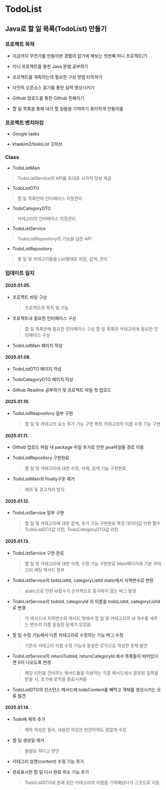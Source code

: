 # TodoList

## Java로 할 일 목록(TodoList) 만들기 

### 프로젝트 목적

- 지금까지 무언가를 만들어본 경험이 없기에 해보는 첫번째 미니 프로젝트(?)

- 미니 프로젝트를 통한 Java 문법 공부하기

- 프로젝트를 계획하는데 필요한 구상 방법 터득하기

- 타인의 오픈소스 읽기를 통한 실력 향상시키기 

- Github 업로드를 통한 Github 친해지기

- 할 일 목록을 통해 내가 할 일들을 기억하기 용이하게 만들어줌


### 프로젝트 밴치마킹

- Google tasks

- ktaekim2/todoList 깃허브

### Class

  * TodoListMain
  > TodoListService의 API를 토대로 시각적 정보 제공

  * TodoListDTO
  >할 일 목록란의 인터페이스 지정관리

  * TodoCategoryDTO
  >카테고리의 인터페이스 지정관리

  * TodoListService
  > TodoListRepository의 기능을 담은 API

  * TodoListRepository
  >할 일 및 카테고리들을 List형태로 저장, 검색, 관리



### 업데이트 일지

#### 2025.01.05.

- 프로젝트 바탕 구상
  > 프로젝트의 목적 및 기능

- 프로젝트내 필요한 인터페이스 구상
  > 할 일 목록란에 필요한 인터페이스 구상
  > 할 일 목록의 카테고리에 필요한 인터페이스 구상

- TodoListMain 페이지 작성


#### 2025.01.08.

- TodoListDTO 페이지 작성

- TodoCategoryDTO 페이지 작성

- Github Readme 공부하기 및 프로젝트 파일 첫 업로드

#### 2025.01.10.

- TodoListReapository 일부 구현
  > 할 일 및 카테고리 요소 추가 기능 구현
  > 특정 카테고리의 이름 수정 기능 구현

#### 2025.01.11.

- Github 업로드 파일 내 package 파일 추가로 인한 java파일들 경로 이동

- TodoListRepository 구현완료
  > 할 일 및 카테고리에 대한 수정, 삭제, 검색 기능 구현완료

- TodoListMain의 finally구문 제거
  > 예외 및 경고처리 방지

#### 2025.01.12.

- TodoListService 일부 구현
  > 할 일 및 카테고리에 대한 검색, 추가 기능 구현완료
  > 특정 데이터값 반환 함수
    > TodoListDTO값 리턴, TodoCategoryDTO값 리턴

#### 2025.01.13.

- TodoListService 구현 완료
  > 할 일 및 카테고리에 대한 삭제, 수정 기능 구현완료
  > Main페이지에 기본 카테고리 세팅 메서드 첨부

- TodoListService의 todoListId, categoryListId static에서 지역변수로 변환
  > static으로 인한 Id정수가 순차적으로 증가하지 않는 버그 발생

- TodoListService의 todoId, categoryId 의 이름을 todoListId, categoryListId 로 변경
  > 각 메서드내 지역변수와 메서드 밖에서 할 일 및 카테고리의 id 개수를 세주는 변수의 이름 동일한 문제가 있었음

- 할 일 수정 기능에서 다른 카테고리로 수정하는 기능 버그 수정
  > 기존의 카테고리 이름 수정 기능과 동일한 로직으로 작성한 문제 발견

- TodoListService의 returnTodoId, returnCategoryId 에서 목록들이 비어있다면 0이 나오도록 변경
  > 해당 리턴을 건네주는 메서드들을 이용하는 각종 메서드에서 잘못된 입력을 받을 시, 조기에 로직을 종료시켜줌

- TodoListDTO의 인스턴스 메서드에 todoContent를 빼먹고 객체를 생성시키는 오류 발견

#### 2025.01.14.

- Todo에 제목 추가
  > 제목 작성은 필수, 내용란 작성은 빈칸이여도 괜찮게 수정

- 할 일 생성일 제거
  > 불필요 하다고 판단

- 카테고리 설명(content) 수정 기능 추가

- 완료표시한 할 일 다시 완료 취소 기능 추가
  > TodoListDTO에 본래 있던 카테고리의 이름을 기억해놨다가 그곳으로 이동

